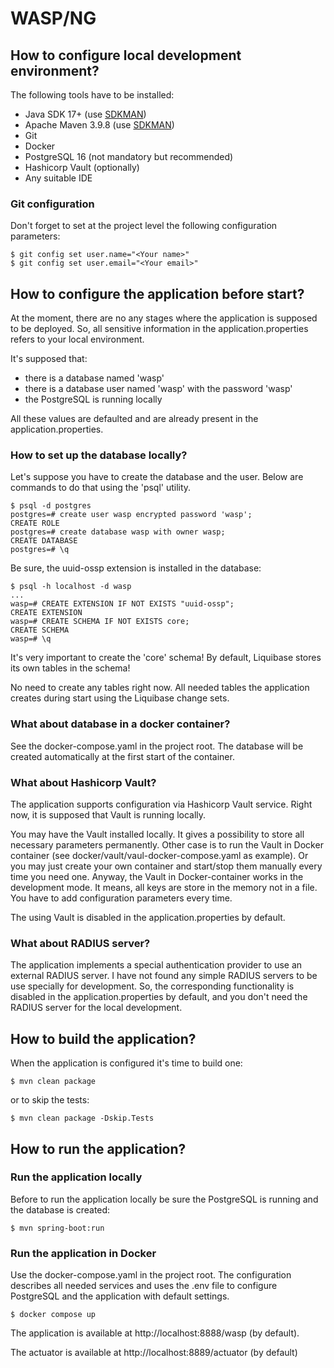 # WASP/NG

## How to configure local development environment?

The following tools have to be installed:

- Java SDK 17+ (use [SDKMAN](https://sdkman.io))
- Apache Maven 3.9.8 (use [SDKMAN](https://sdkman.io))
- Git
- Docker
- PostgreSQL 16 (not mandatory but recommended)
- Hashicorp Vault (optionally)
- Any suitable IDE

### Git configuration

Don't forget to set at the project level the following configuration parameters:

```
$ git config set user.name="<Your name>"
$ git config set user.email="<Your email>"
```

## How to configure the application before start?

At the moment, there are no any stages where the application is supposed to be deployed.
So, all sensitive information in the application.properties refers to your local environment.

It's supposed that:

- there is a database named 'wasp'
- there is a database user named 'wasp' with the password 'wasp'
- the PostgreSQL is running locally

All these values are defaulted and are already present in the application.properties.

### How to set up the database locally?

Let's suppose you have to create the database and the user. Below are commands to do that using the 'psql' utility.

```
$ psql -d postgres
postgres=# create user wasp encrypted password 'wasp';
CREATE ROLE
postgres=# create database wasp with owner wasp;
CREATE DATABASE
postgres=# \q
```

Be sure, the uuid-ossp extension is installed in the database:

```
$ psql -h localhost -d wasp
...
wasp=# CREATE EXTENSION IF NOT EXISTS "uuid-ossp";
CREATE EXTENSION
wasp=# CREATE SCHEMA IF NOT EXISTS core;
CREATE SCHEMA
wasp=# \q
```

It's very important to create the 'core' schema! By default, Liquibase stores its own tables in the schema!

No need to create any tables right now. All needed tables the application creates during start using the Liquibase
change sets.

### What about database in a docker container?

See the docker-compose.yaml in the project root. The database will be created automatically at the first start of the
container.

### What about Hashicorp Vault?

The application supports configuration via Hashicorp Vault service. Right now, it is supposed that Vault is running
locally.

You may have the Vault installed locally. It gives a possibility to store all necessary parameters permanently.
Other case is to run the Vault in Docker container (see docker/vault/vaul-docker-compose.yaml as example).
Or you may just create your own container and start/stop them manually every time you need one.
Anyway, the Vault in Docker-container works in the development mode. It means, all keys are store in the memory not in a
file.
You have to add configuration parameters every time.

The using Vault is disabled in the application.properties by default.

### What about RADIUS server?

The application implements a special authentication provider to use an external RADIUS server.
I have not found any simple RADIUS servers to be use specially for development.
So, the corresponding functionality is disabled in the application.properties by default, and you don't need the RADIUS
server for the local development.

## How to build the application?

When the application is configured it's time to build one:

```
$ mvn clean package
```

or to skip the tests:

```
$ mvn clean package -Dskip.Tests
```

## How to run the application?

### Run the application locally

Before to run the application locally be sure the PostgreSQL is running and the database is created:

```
$ mvn spring-boot:run
```

### Run the application in Docker

Use the docker-compose.yaml in the project root. The configuration describes all needed services and uses the .env file
to configure PostgreSQL and the application with default settings.

```
$ docker compose up
```

The application is available at http://localhost:8888/wasp (by default).

The actuator is available at http://localhost:8889/actuator (by default)